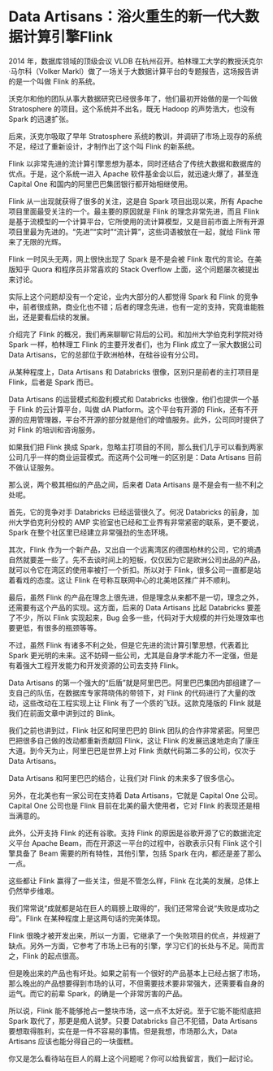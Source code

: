 

# Data Artisans：浴火重生的新一代大数据计算引擎Flink

2014 年，数据库领域的顶级会议 VLDB 在杭州召开。柏林理工大学的教授沃克尔·马尔科（Volker Markl）做了一场关于大数据计算平台的专题报告，这场报告讲的是一个叫做 Flink 的系统。

沃克尔和他的团队从事大数据研究已经很多年了，他们最初开始做的是一个叫做 Stratosphere 的项目。这个系统并不出名，既无 Hadoop 的声势浩大，也没有 Spark 的迅速扩张。

后来，沃克尔吸取了早年 Stratosphere 系统的教训，并调研了市场上现存的系统不足，经过了重新设计，才制作出了这个叫 Flink 的新系统。

Flink 以非常先进的流计算引擎思想为基本，同时还结合了传统大数据和数据库的优点。于是，这个系统一进入 Apache 软件基金会以后，就迅速火爆了，甚至连 Capital One 和国内的阿里巴巴集团银行都开始相继使用。

Flink 从一出现就获得了很多的关注，这是自 Spark 项目出现以来，所有 Apache 项目里面最受关注的一个。最主要的原因就是 Flink 的理念非常先进，而且 Flink 是基于流模型的一个计算平台，它所使用的流计算模型，又是目前市面上所有开源项目里最为先进的。“先进”“实时”“流计算”，这些词语被放在一起，就给 Flink 带来了无限的光辉。

Flink 一时风头无两，网上很快出现了 Spark 是不是会被 Flink 取代的言论。在美版知乎 Quora 和程序员非常喜欢的 Stack Overflow 上面，这个问题屡次被提出来讨论。

实际上这个问题却没有一个定论，业内大部分的人都觉得 Spark 和 Flink 的竞争中，前者很成熟，商业化也不错；后者的理念先进，也有一定的支持，究竟谁能胜出，还是要看后续的发展。

介绍完了 Flink 的概况，我们再来聊聊它背后的公司。和加州大学伯克利学院对待 Spark 一样，柏林理工 Flink 的主要开发者们，也为 Flink 成立了一家大数据公司 Data Artisans，它的总部位于欧洲柏林，在硅谷设有分公司。

从某种程度上，Data Artisans 和 Databricks 很像，区别只是前者的主打项目是 Flink，后者是 Spark 而已。

Data Artisans 的运营模式和盈利模式和 Databricks 也很像，他们也提供一个基于 Flink 的云计算平台，叫做 dA Platform。这个平台有开源的 Flink，还有不开源的应用管理器，平台不开源的部分就是他们的增值服务。此外，公司同时提供了对 Flink 的培训和咨询服务。

如果我们把 Flink 换成 Spark，忽略主打项目的不同，那么我们几乎可以看到两家公司几乎一样的商业运营模式。而这两个公司唯一的区别是：Data Artisans 目前不做认证服务。

那么说，两个极其相似的产品之间，后来者 Data Artisans 是不是会有一些不利之处呢。

首先，它的竞争对手 Databricks 已经运营很久了。何况 Databricks 的前身，加州大学伯克利分校的 AMP 实验室也已经和工业界有非常紧密的联系，更不要说，Spark 在整个社区里已经建立非常强劲的生态环境。

其次，Flink 作为一个新产品，又出自一个远离湾区的德国柏林的公司，它的境遇自然就要差一些了。先不去谈时间上的短板，仅仅因为它是欧洲公司出品的产品，就可以令它在湾区的使用率被打一个折扣。所以对于 Flink，很多公司一直都是站着看戏的态度。这让 Flink 在号称互联网中心的北美地区推广并不顺利。

最后，虽然 Flink 的产品在理念上很先进，但是理念从来都不是一切，理念之外，还需要有这个产品的实现。这方面，后来的 Data Artisans 比起 Databricks 要差了不少，所以 Flink 实现起来，Bug 会多一些，代码对于大规模的并行处理效率也要更低，有很多的瓶颈等等。

不过，虽然 Flink 有诸多不利之处，但是它先进的流计算引擎思想，代表着比 Spark 更光明的未来。这不妨碍一些公司，尤其是自身学术能力不一定强，但是有着强大工程开发能力和开发资源的公司去支持 Flink。

Data Artisans 的第一个强大的“后盾”就是阿里巴巴。阿里巴巴集团内部组建了一支自己的队伍，在数据库专家蒋晓伟的带领下，对 Flink 的代码进行了大量的改动，这些改动在工程实现上让 Flink 有了一个质的飞跃。这款克隆版的 Flink 就是我们在前面文章中讲到过的 Blink。

我们之前也讲到过，Flink 社区和阿里巴巴的 Blink 团队的合作非常紧密。阿里巴巴把很多自己做的改动都重新贡献回 Flink，这让 Flink 的发展迅速地走向了康庄大道。到今天为止，阿里巴巴是世界上对 Flink 贡献代码第二多的公司，仅次于 Data Artisans。

Data Artisans 和阿里巴巴的结合，让我们对 Flink 的未来多了很多信心。

另外，在北美也有一家公司在支持着 Data Artisans，它就是 Capital One 公司。Capital One 公司也是 Flink 目前在北美的最大使用者，它对 Flink 的表现还是相当满意的。

此外，公开支持 Flink 的还有谷歌。支持 Flink 的原因是谷歌开源了它的数据流定义平台 Apache Beam，而在开源这一平台的过程中，谷歌表示只有 Flink 这个引擎具备了 Beam 需要的所有特性，其他引擎，包括 Spark 在内，都还是差了那么一点。

这些都让 Flink 赢得了一些关注，但是不管怎么样，Flink 在北美的发展，总体上仍然举步维艰。

我们常常说“成就都是站在巨人的肩膀上取得的”，我们还常常会说“失败是成功之母”。Flink 在某种程度上是这两句话的完美体现。

Flink 很晚才被开发出来，所以一方面，它继承了一个失败项目的优点，并规避了缺点。另外一方面，它参考了市场上已有的引擎，学习它们的长处与不足。简而言之，Flink 的起点很高。

但是晚出来的产品也有坏处。如果之前有一个很好的产品基本上已经占据了市场，那么晚出的产品想要得到市场的认可，不但需要技术要非常强大，还需要看自身的运气。而它的前辈 Spark，的确是一个非常厉害的产品。

所以说，Flink 能不能够抢占一整块市场，这一点不太好说。至于它能不能彻底把 Spark 取代了，那更是痴人说梦。只要 Databricks 自己不犯错，Data Artisans 要想取得胜利，实在是一件不容易的事情。但是我想，市场那么大，Data Artisans 应该也能分得自己的一块蛋糕。

你又是怎么看待站在巨人的肩上这个问题呢？你可以给我留言，我们一起讨论。













































